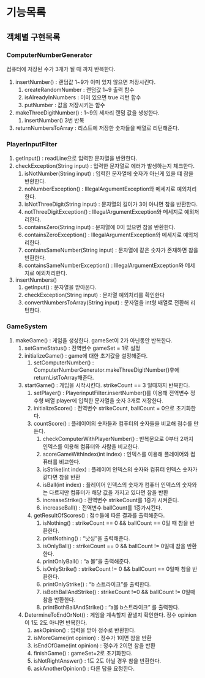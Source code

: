 # 기능목록
## 객체별 구현목록
### ComputerNumberGenerator
컴퓨터에 저장된 수가 3개가 될 때 까지 반복한다.
1. insertNumber() : 랜덤값 1~9가 이미 있지 않으면 저장시킨다.
   1. createRandomNumber : 랜덤값 1~9 출력 함수
   2. isAlreadyInNumbers : 이미 있으면 true 리턴 함수
   3. putNumber : 값을 저장시키는 함수
2. makeThreeDigitNumber() : 1~9의 세자리 랜덤 값을 생성한다.
   1. insertNumber() 3번 반복
3. returnNumbersToArray : 리스트에 저장한 숫자들을 배열로 리턴해준다.

### PlayerInputFilter
1. getInput() : readLine으로 입력한 문자열을 반환한다.
2. checkException(String input) : 입력한 문자열로 에러가 발생하는지 체크한다.
   1. isNotNumber(String input) : 입력한 문자열에 숫자가 아닌게 있을 떄 참을 반환한다.
   2. noNumberException() : IllegalArgumentException와 메세지로 예외처리한다.
   3. isNotThreeDigit(String input) : 문자열의 길이가 3이 아니면 참을 반환한다.
   4. notThreeDigitException() : IllegalArgumentException와 메세지로 예외처리한다.
   5. containsZero(String input) : 문자열에 0이 있으면 참을 반환한다.
   6. containsZeroException() : IllegalArgumentException와 메세지로 예외처리한다.
   7. containsSameNumber(String input) : 문자열에 같은 숫자가 존재하면 참을 반환한다.
   8. containsSameNumberException() : IllegalArgumentException와 메세지로 예외처리한다.
3. insertNumbers()
   1. getInput() : 문자열을 받아온다.
   2. checkException(String input) : 문자열 예외처리를 확인한다
   3. convertNumbersToArray(String input) : 문자열을 int형 배열로 전환해 리턴한다.

### GameSystem
1. makeGame() : 게임을 생성한다. gameSet이 2가 아닌동안 반복한다.
   1. setGameStatus() : 전역변수 gameSet = 1로 설정
   2. initializeGame() : game에 대한 초기값을 설정해준다.
      1. setComputerNumber() : ComputerNumberGenerator.makeThreeDigitNumber()후에 returnListToArray해준다.
   3. startGame() : 게임을 시작시킨다. strikeCount == 3 일때까지 반복한다.
      1. setPlayer() : PlayerinputFilter.insertNumber()를 이용해 전역변수 정수형 배열 player에 입력한 문자열을 숫자 3개로 저장한다.
      2. initializeScore() : 전역변수 strikeCount, ballCount = 0으로 초기화한다.
      3. countScore() : 플레이어의 숫자들과 컴퓨터의 숫자들을 비교해 점수를 만든다.
         1. checkComputerWithPlayerNumber() : 반복문으로 0부터 2까지 인덱스를 이용해 컴퓨터와 사람을 비교한다.
         2. scoreGameWithIndex(int index) : 인덱스를 이용해 플레이어와 컴퓨터를 비교한다.
         3. isStrike(int index) : 플레이어 인덱스의 숫자와 컴퓨터 인덱스 숫자가 같다면 참을 반환
         4. isBall(int index) : 플레이어 인덱스의 숫자가 컴퓨터 인덱스의 숫자와는 다르지만 컴퓨터가 해당 값을 가지고 있다면 참을 반환
         5. increaseStrike() : 전역변수 strikeCount를 1증가 시켜준다.
         6. increaseBall() : 전역변수 ballCount를 1증가시킨다.
      4. getResultOfScores() : 점수들에 따른 결과를 출력해준다.
         1. isNothing() : strikeCount == 0 && ballCount == 0일 때 참을 반환한다.
         2. printNothing() : “낫싱”을 출력해준다.
         3. isOnlyBall() : strikeCount == 0 && ballCount != 0일때 참을 반환한다.
         4. printOnlyBall() : “a 볼”을 출력해준다.
         5. isOnlyStrike() : strikeCount != 0 && ballCount == 0일때 참을 반환한다.
         6. printOnlyStrike() : “b 스트라이크”를 출력한다.
         7. isBothBallAndStrike() : strikeCount !=0 && ballCount != 0일때 참을 반환한다.
         8. printBothBallAndStrike() : “a볼 b스트라이크” 를 출력한다.
   4. DetermineToEndOrNot() : 게임을 계속할지 끝낼지 확인한다. 정수 opinion이 1도 2도 아니면 반복한다. 
      1. askOpinion() : 입력을 받아 정수로 반환한다.
      2. isMoreGame(int opinion) : 정수가 1이면 참을 반환
      3. isEndOfGame(int opinion) : 정수가 2이면 참을 반환
      4. finishGame() : gameSet=2로 초기화한다. 
      5. isNotRightAnswer() : 1도 2도 아닐 경우 참을 반환한다.
      6. askAnotherOpinion() : 다른 답을 요청한다. 



